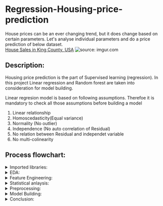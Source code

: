 # Regression-Housing-price-prediction
House prices can be an ever changing trend, but it does change based on certain parameters. Let's analyse individual parameters and do a price prediction of below 
dataset.<br>
[House Sales in King County, USA](https://www.kaggle.com/datasets/harlfoxem/housesalesprediction)
<img src="https://i.imgur.com/kCNAFTN.jpg?1" title="source: imgur.com" />

## Description:

Housing price prediction is the part of Supervised learning (regression). In this project Linear regression and Random forest are taken into consideration for model building.

Linear regresion model is based on following assumptions. Therefoe it is mandatory to check all those assumptions before building a model
1. Linear relationship
2. Homoscedasticity(Equal variance)
3. Normality (No outlier)
4. Independence (No auto correlation of Residual)
5. No relation between Residual and independet variable
6. No multi-colinearity

## Process flowchart:

<details>
    <summary>Imported libraries:</summary>
1.  numpy (for mathematical calculation)<br>
2.  pandas (for data importing and manipulation in the form of DataFrame)<br>
3.  matplotib.pyplot (for data visualization)<br>
4.  seaborn (for data visualization)<br>
5.  statsmodels.api (for model building)<br>
6.  sklearn.preprocessing.StandardScaler (for standardization)<br>
7.  sklearn.pipeline.make_pipeline (for standardization of independent variables during model building)<br>
8.  sklearn.decomposition.PCA (for dimensionlity reduction)<br>
9.  statsmodels.stats.outliers_influence.variance_inflation_factor (for multicolinearity analysis)<br>
10. sklearn.model_selection.train_test_split (for splitting dataset into training and testing)<br>
11. sklearn.linear_model.LinearRegression (for model building)<br>
12. sklearn.ensemble.RandomForestRegressor(for model building)<br>
13. sklearn.metrics.r2_score (for accuracy measurement)
</details>  
  
<details>
    <summary>EDA:</summary>
1. Null value Analysis<br>
2. Outlier Analysis
 </details> 
 
<details>
    <summary>Feature Engineering:</summary>
1. Feature Selection (correlation and VIF analysis)<br>
2. Feature Extraction (Principal Component Analysis)
 </details> 
 
<details>
    <summary>Statistical anlaysis:</summary>
  1. Testing all assumptions of linear regression.<br>
  2. Checking $t-stat$ and $p-value$ of individual features in linear model prediction<br>
  3. Checking $R^2$,  $adjusted~R^2$, $F-statistic$, $log~likelyhood$, $AIC$, $BIC$
 </details>
 
<details>
    <summary>Preprocessing:</summary>
  1. Transorming date column from object type to datetime.<br>
  2. Standardization of data before PCA<br>
 </details>
 
<details>
    <summary>Model Building:</summary>
  1. Linear regression (As such, after standardization of features, after normalization of features)<br>
  2. Random forest regression 
 </details>
 
 <details>
    <summary>Conclusion:</summary>
  1. $67\%$ of $R^2$ is explained by linear regression model and $33\%$ by residual <br>
  2. Random forest  gives 88% accuracy<br>
 </details>

